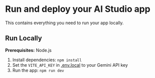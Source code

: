 # Run and deploy your AI Studio app

This contains everything you need to run your app locally.

## Run Locally

**Prerequisites:**  Node.js


1. Install dependencies:
   `npm install`
2. Set the `VITE_API_KEY` in [.env.local](.env.local) to your Gemini API key
3. Run the app:
   `npm run dev`
